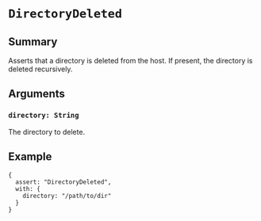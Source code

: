 # `DirectoryDeleted`

## Summary

Asserts that a directory is deleted from the host. If present, the directory is deleted recursively.

## Arguments

### `directory: String`

The directory to delete.

## Example

```json5
{
  assert: "DirectoryDeleted",
  with: {
    directory: "/path/to/dir"
  }
}
```
